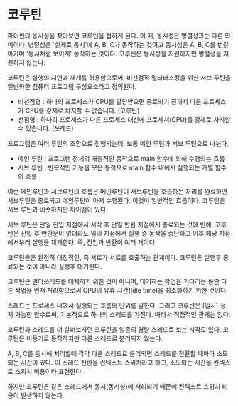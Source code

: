 # 코루틴
파이썬의 동시성을 찾아보면 코루틴을 접하게 된다. 이 때, 동시성은 병렬성과는 다른 의미이다. 병렬성은 '실제로 동시'에 A, B, C가 동작하는 것이고 동시성은 A, B, C를 번갈아가며 '동시처럼 보이게' 동작하는 것이다.
코루틴은 동시성을 지원하지만 병렬성을 지원하지 않는다.

코루틴은 실행의 지연과 재개를 허용함으로써, 비선점적 멀티태스킹을 위한 서브 루틴을 일반화한 컴퓨터 프로그램 구성요소라고 정의된다.
* 비선점형 : 하나의 프로세스가 CPU를 할당받으면 종료되기 전까지 다른 프로세스가 CPU를 강제로 차지할 수 없습니다. (코루틴)
* 선점형 : 하나의 프로세스가 다른 프로세스 대신에 프로세서(CPU)를 강제로 차지할 수 있습니다. (쓰레드)

프로그램은 여러 루틴의 조합으로 진행되는데, 보통 메인 루틴과 서브 루틴으로 나뉜다.
* 메인 루틴 : 프로그램 전체의 개괄적인 동작으로 main 함수에 의해 수행되는 흐름
* 서브 루틴 : 반복적인 기능을 모은 동작으로 main 함수 내에서 실행되는 개별 함수의 흐름

이런 메인루틴과 서브루틴의 흐름은 메인루틴이 서브루틴을 호출하는 처리를 완료하면 서브루틴은 종료되고 메인루틴이 마저 수행된다. 이것이 일반적인 흐름이다. 코루틴은 서브 루틴과 비슷하지만 차이점이 있다.

서브 루틴은 단일 진입 지점에서 시작 후 단일 반환 지점에서 종료되는 것에 반해, 코루틴은 진입 후 반환문이 없더라도 임의 지점에서 실행 중 동작을 중단하고 이후 해당 지점에서부터 실행을 재개한다. 즉, 진입과 반환이 여러 개이다.

코루틴들은 완전히 대칭적인, 즉 서로가 서로를 호출하는 관계이다. 코루틴은 실행후 종료되는 것이 아니라 실행후 대기한다.

코루틴은 멀티쓰레드를 대체하기 위한 것이 아니며, 대기하는 작업을 기다리는 동안 다른 작업을 먼저 처리함으로써 CPU의 유휴 시간(Idle time)을 최소화하기 위한 것이다.

스레드는 프로세스 내에서 실행되는 흐름의 단위를 말한다. 그리고 코루틴은 (일시) 정지 가능한 함수로써, 기본적으로 하나의 스레드를 가진다. 따라서 직접적인 관계는 없다.

코루틴과 스레드를 더 살펴보자면 코루틴을 일종의 경량 스레드로 보는 시각도 있다. 코루틴은 비동기로 동작하지만 다른 스레드로 분리되지 않는다. 

A, B, C를 동시에 처리할때 각각 다른 스레드로 분리되면 스레드를 전환할 때마다 소모되는 시간이 있다. 이 스레드 전환을 컨텍스트 스위치라고 하고, 소모되는 시간을 컨텍스트 스위치 비용이라 표현한다.

하지만 코루틴은 같은 스레드에서 동시(동시성)에 처리되기 때문에 컨텍스트 스위치 비용이 발생하지 않는다.
